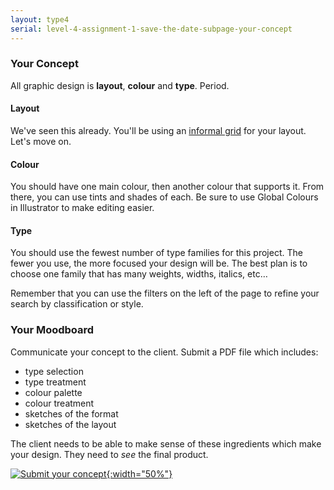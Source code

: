```yaml
---
layout: type4
serial: level-4-assignment-1-save-the-date-subpage-your-concept
---
```

### Your Concept

All graphic design is **layout**, **colour** and **type**. Period.

#### Layout

We've seen this already. You'll be using an <a href="/type-4/save-the-date/informal-grids.html" title="Practice creating informal grids." class="external">informal grid</a> for your layout. Let's move on.

#### Colour

You should have one main colour, then another colour that supports it. From there, you can use tints and shades of each. Be sure to use Global Colours in Illustrator to make editing easier.

#### Type

You should use the fewest number of type families for this project. The fewer you use, the more focused your design will be. The best plan is to choose one family that has many weights, widths, italics, etc…

Remember that you can use the filters on the left of the page to refine your search by classification or style.

### Your Moodboard

Communicate your concept to the client. Submit a PDF file which includes:

<ul class="hasBullets">
	<li>type selection</li>
	<li>type treatment</li>
	<li>colour palette</li>
	<li>colour treatment</li>
	<li>sketches of the format</li>
	<li>sketches of the layout</li>
</ul>

The client needs to be able to make sense of these ingredients which make your design. They need to *see* the final product.

<a href="https://brightspace.algonquincollege.com/d2l/lms/dropbox/user/folder_submit_files.d2l?db=414022&grpid=0&isprv=0&bp=0&ou=448664" title="Submit on BrightSpace" target="_blank">![Submit your concept]({{site.url}}/svg/button-submit-your-concept.svg){:width="50%"}</a>